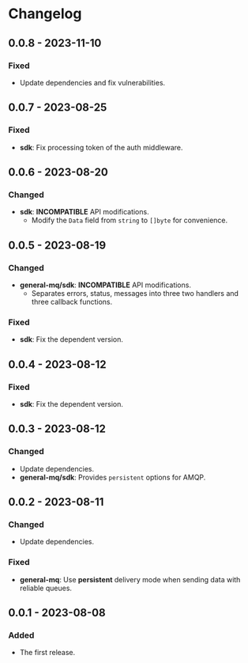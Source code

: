 # Changelog

## 0.0.8 - 2023-11-10

### Fixed

- Update dependencies and fix vulnerabilities.

## 0.0.7 - 2023-08-25

### Fixed

- **sdk**: Fix processing token of the auth middleware.

## 0.0.6 - 2023-08-20

### Changed

- **sdk**: **INCOMPATIBLE** API modifications.
    - Modify the `Data` field from `string` to `[]byte` for convenience.

## 0.0.5 - 2023-08-19

### Changed

- **general-mq/sdk**: **INCOMPATIBLE** API modifications.
    - Separates errors, status, messages into three two handlers and three callback functions.

### Fixed

- **sdk**: Fix the dependent version.

## 0.0.4 - 2023-08-12

### Fixed

- **sdk**: Fix the dependent version.

## 0.0.3 - 2023-08-12

### Changed

- Update dependencies.
- **general-mq/sdk**: Provides `persistent` options for AMQP.

## 0.0.2 - 2023-08-11

### Changed

- Update dependencies.

### Fixed

- **general-mq**: Use **persistent** delivery mode when sending data with reliable queues.

## 0.0.1 - 2023-08-08

### Added

- The first release.
